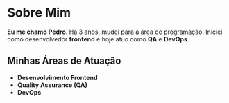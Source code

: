 # Sobre Mim

**Eu me chamo Pedro**. Há 3 anos, mudei para a área de programação. Iniciei como desenvolvedor **frontend** e hoje atuo como **QA** e **DevOps**.

## Minhas Áreas de Atuação

- **Desenvolvimento Frontend**
- **Quality Assurance (QA)**
- **DevOps**
